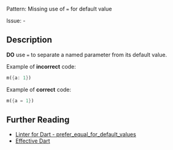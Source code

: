 Pattern: Missing use of `=` for default value

Issue: -

## Description

**DO** use `=` to separate a named parameter from its default value.

Example of **incorrect** code:
```dart
m({a: 1})
```

Example of **correct** code:
```dart
m({a = 1})
```

## Further Reading

* [Linter for Dart - prefer_equal_for_default_values](https://dart-lang.github.io/linter/lints/prefer_equal_for_default_values.html)
* [Effective Dart](https://dart.dev/guides/language/effective-dart/usage)
